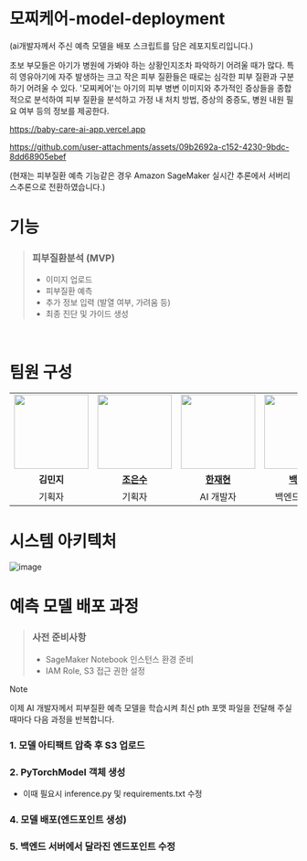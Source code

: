 # 모찌케어-model-deployment
(ai개발자께서 주신 예측 모델을 배포 스크립트를 담은 레포지토리입니다.)

초보 부모들은 아기가 병원에 가봐야 하는 상황인지조차 파악하기 어려울 때가 많다. 특히 영유아기에 자주 발생하는 크고 작은 피부 질환들은 때로는 심각한 피부 질환과 구분하기 어려울 수 있다. '모찌케어'는 아기의 피부 병변 이미지와 추가적인 증상들을 종합적으로 분석하여 피부 질환을 분석하고 가정 내 처치 방법, 증상의 중증도, 병원 내원 필요 여부 등의 정보를 제공한다.

https://baby-care-ai-app.vercel.app

https://github.com/user-attachments/assets/09b2692a-c152-4230-9bdc-8dd68905ebef

(현재는 피부질환 예측 기능같은 경우 Amazon SageMaker 실시간 추론에서 서버리스추론으로 전환하였습니다.)

# 기능 
> ### 피부질환분석 (MVP)
> - 이미지 업로드 
> - 피부질환 예측 
> - 추가 정보 입력 (발열 여부, 가려움 등) 
> - 최종 진단 및 가이드 생성 

<br>

# 팀원 구성
<table style="width: 100%;">
<tr>
    <td align="center" style="width: 49%;"><img src="https://github.com/user-attachments/assets/31670ccd-0bdb-4697-bfc4-7962e7e01e69" width="130px;" alt=""></a></td>
    <td align="center" style="width: 49%;"><img src="https://avatars.githubusercontent.com/u/65113282?v=4" width="130px;" alt=""></a></td>
    <td align="center" style="width: 49%;"><img src="https://avatars.githubusercontent.com/u/108132550?v=4" width="130px;" alt=""></a></td>
    <td align="center" style="width: 49%;"><img src="https://avatars.githubusercontent.com/u/99312529?v=4" width="130px;" alt=""></a></td>
    <td align="center" style="width: 49%;"><img src="https://avatars.githubusercontent.com/u/59814042?v=4" width="130px;" alt=""></a></td>
</tr>
<tr>
    <td align="center"><b>김민지</b></a></td>
    <td align="center"><a href="https://github.com/eundoobidoobab"><b>조은수</b></a></td>
    <td align="center"><a href="https://github.com/hanjh193"><b>한재현</b></a></td>
    <td align="center"><a href="https://github.com/BaxDailyGit"><b>백승진</b></a></td>
    <td align="center"><a href="https://github.com/gustn1029"><b>김현수</b></a></td>
</tr>
<tr>
    <td align="center">기획자</td>
    <td align="center">기획자</td>
    <td align="center">AI 개발자</td>
    <td align="center">백엔드 개발자</td>
    <td align="center">프론트엔드 개발자</td>
</tr>
</table>

# 시스템 아키텍처
![image](https://github.com/user-attachments/assets/326d5366-600b-4e24-a440-593697053262)


# 예측 모델 배포 과정

> ### 사전 준비사항
> - SageMaker Notebook 인스턴스 환경 준비
> - IAM Role, S3 접근 권한 설정

> [!NOTE]
> 이제 AI 개발자께서 피부질환 예측 모델을 학습시켜 최신 pth 포맷 파일을 전달해 주실 때마다 다음 과정을 반복합니다.
> 
> ### 1. 모델 아티팩트 압축 후 S3 업로드
> ### 2. PyTorchModel 객체 생성
>    - 이때 필요시 inference.py 및 requirements.txt 수정
> ### 4. 모델 배포(엔드포인트 생성)
> ### 5. 백엔드 서버에서 달라진 엔드포인트 수정

